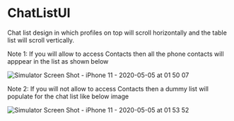 # ChatListUI
Chat list design in which profiles on top will scroll horizontally and the table list will scroll vertically.

Note 1: If you will allow to access Contacts then all the phone contacts will apppear in the list as shown below

![Simulator Screen Shot - iPhone 11 - 2020-05-05 at 01 50 07](https://user-images.githubusercontent.com/16478904/81011490-b65baa80-8e75-11ea-9a2a-e2f4da6476cf.png)

Note 2: If you will not allow to access Contacts then a dummy list will populate for the chat list like below image

![Simulator Screen Shot - iPhone 11 - 2020-05-05 at 01 53 52](https://user-images.githubusercontent.com/16478904/81011485-b22f8d00-8e75-11ea-84c0-a21d3afd1aab.png)


